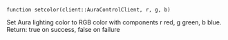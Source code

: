 ```
function setcolor(client::AuraControlClient, r, g, b)
```

Set Aura lighting color to RGB color with components r red, g green, b blue. Return: true on success, false on failure
